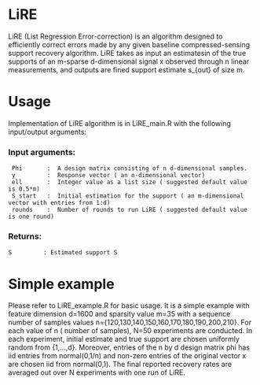 # LiRE
LiRE (List Regression Error-correction) is an algorithm designed to efficiently correct errors made by any given baseline compressed-sensing support recovery algorithm.  LiRE  takes  as  input  an estimatesin of the true supports of an m-sparse d-dimensional signal x observed through n linear measurements, and outputs are fined support estimate s_{out} of size m.

# Usage
Implementation of LiRE algorithm is in LiRE_main.R with the following input/output arguments:
### Input arguments:
     Phi       :  A design matrix consisting of n d-dimensional samples.
     y         :  Response vector ( an n-dimensional vector)
     ell       :  Integer value as a list size ( suggested default value is 0.5*m)
     S_start   :  Initial estimation for the support ( an m-dimensional vector with entries from 1:d)
     rounds    :  Number of rounds to run LiRE ( suggested default value is one round)

  
 ### Returns:
    S         : Estimated support S




# Simple example
Please refer to LiRE_example.R for basic usage. It is a simple example with feature dimension d=1600 and sparsity value m=35 with a sequence number of samples values n={120,130,140,150,160,170,180,190,200,210}. For each value of n ( number of samples), N=50 experiments are conducted. In each experiment, initial estimate and true support are chosen uniformly random from {1,...,d}. Moreover, entries of the n by d design matrix phi has iid entries from normal(0,1/n) and non-zero entries of the original vector x are chosen iid from normal(0,1). The final reported recovery rates are averaged out over N experiments with one run of LiRE. 
